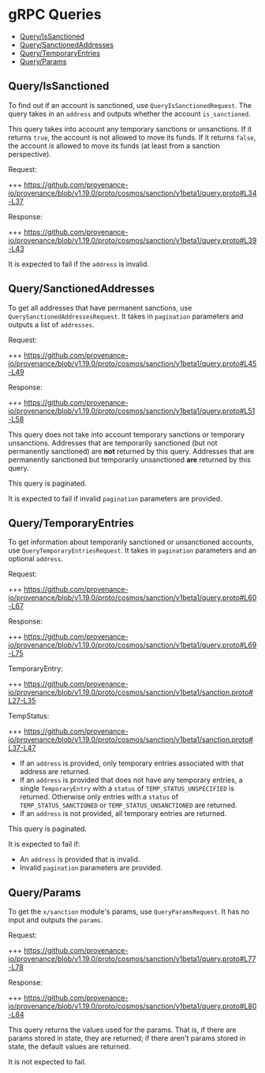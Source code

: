 # gRPC Queries

<!-- TOC -->
  - [Query/IsSanctioned](#queryissanctioned)
  - [Query/SanctionedAddresses](#querysanctionedaddresses)
  - [Query/TemporaryEntries](#querytemporaryentries)
  - [Query/Params](#queryparams)

## Query/IsSanctioned

To find out if an account is sanctioned, use `QueryIsSanctionedRequest`.
The query takes in an `address` and outputs whether the account `is_sanctioned`.

This query takes into account any temporary sanctions or unsanctions.
If it returns `true`, the account is not allowed to move its funds.
If it returns `false`, the account *is* allowed to move its funds (at least from a sanction perspective).

Request:

+++ https://github.com/provenance-io/provenance/blob/v1.19.0/proto/cosmos/sanction/v1beta1/query.proto#L34-L37

Response:

+++ https://github.com/provenance-io/provenance/blob/v1.19.0/proto/cosmos/sanction/v1beta1/query.proto#L39-L43

It is expected to fail if the `address` is invalid.

## Query/SanctionedAddresses

To get all addresses that have permanent sanctions, use `QuerySanctionedAddressesRequest`.
It takes in `pagination` parameters and outputs a list of `addresses`.

Request:

+++ https://github.com/provenance-io/provenance/blob/v1.19.0/proto/cosmos/sanction/v1beta1/query.proto#L45-L49

Response:

+++ https://github.com/provenance-io/provenance/blob/v1.19.0/proto/cosmos/sanction/v1beta1/query.proto#L51-L58

This query does not take into account temporary sanctions or temporary unsanctions. 
Addresses that are temporarily sanctioned (but not permanently sanctioned) are **not** returned by this query.
Addresses that are permanently sanctioned but temporarily unsanctioned **are** returned by this query.

This query is paginated.

It is expected to fail if invalid `pagination` parameters are provided.

## Query/TemporaryEntries

To get information about temporarily sanctioned or unsanctioned accounts, use `QueryTemporaryEntriesRequest`.
It takes in `pagination` parameters and an optional `address`.

Request:

+++ https://github.com/provenance-io/provenance/blob/v1.19.0/proto/cosmos/sanction/v1beta1/query.proto#L60-L67

Response:

+++ https://github.com/provenance-io/provenance/blob/v1.19.0/proto/cosmos/sanction/v1beta1/query.proto#L69-L75

TemporaryEntry:

+++ https://github.com/provenance-io/provenance/blob/v1.19.0/proto/cosmos/sanction/v1beta1/sanction.proto#L27-L35

TempStatus:

+++ https://github.com/provenance-io/provenance/blob/v1.19.0/proto/cosmos/sanction/v1beta1/sanction.proto#L37-L47

- If an `address` is provided, only temporary entries associated with that address are returned.
- If an `address` is provided that does not have any temporary entries, a single `TemporaryEntry` with a `status` of `TEMP_STATUS_UNSPECIFIED` is returned.
  Otherwise only entries with a `status` of `TEMP_STATUS_SANCTIONED` or `TEMP_STATUS_UNSANCTIONED` are returned.
- If an `address` is not provided, all temporary entries are returned.

This query is paginated.

It is expected to fail if:
- An `address` is provided that is invalid.
- Invalid `pagination` parameters are provided.

## Query/Params

To get the `x/sanction` module's params, use `QueryParamsRequest`.
It has no input and outputs the `params`.

Request:

+++ https://github.com/provenance-io/provenance/blob/v1.19.0/proto/cosmos/sanction/v1beta1/query.proto#L77-L78

Response:

+++ https://github.com/provenance-io/provenance/blob/v1.19.0/proto/cosmos/sanction/v1beta1/query.proto#L80-L84

This query returns the values used for the params.
That is, if there are params stored in state, they are returned;
if there aren't params stored in state, the default values are returned.

It is not expected to fail.
